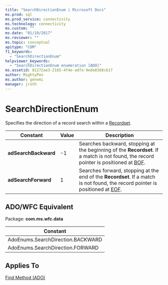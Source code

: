 ```yaml
---
title: "SearchDirectionEnum | Microsoft Docs"
ms.prod: sql
ms.prod_service: connectivity
ms.technology: connectivity
ms.custom: ""
ms.date: "01/19/2017"
ms.reviewer: ""
ms.topic: conceptual
apitype: "COM"
f1_keywords: 
  - "SearchDirectionEnum"
helpviewer_keywords: 
  - "SearchDirectionEnum enumeration [ADO]"
ms.assetid: 81272ae3-2165-4f4e-adfe-9ede0368cb17
author: MightyPen
ms.author: genemi
manager: jroth
---
```

# SearchDirectionEnum
Specifies the direction of a record search within a [Recordset](../../../ado/reference/ado-api/recordset-object-ado.md).  
  
|Constant|Value|Description|  
|--------------|-----------|-----------------|  
|**adSearchBackward**|-1|Searches backward, stopping at the beginning of the **Recordset**. If a match is not found, the record pointer is positioned at [BOF](../../../ado/reference/ado-api/bof-eof-properties-ado.md).|  
|**adSearchForward**|1|Searches forward, stopping at the end of the **Recordset**. If a match is not found, the record pointer is positioned at [EOF](../../../ado/reference/ado-api/bof-eof-properties-ado.md).|  
  
## ADO/WFC Equivalent  
 Package: **com.ms.wfc.data**  
  
|Constant|  
|--------------|  
|AdoEnums.SearchDirection.BACKWARD|  
|AdoEnums.SearchDirection.FORWARD|  
  
## Applies To  
 [Find Method (ADO)](../../../ado/reference/ado-api/find-method-ado.md)
